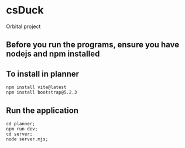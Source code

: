 # csDuck

Orbital project

## Before you run the programs, ensure you have nodejs and npm installed

## To install in planner

```
npm install vite@latest
npm install bootstrap@5.2.3
```
<!--
## To install in server

```
npm install mongodb express cors dotenv js-sha512
```
-->

## Run the application

```
cd planner; 
npm run dev;
cd server; 
node server.mjs;
```
